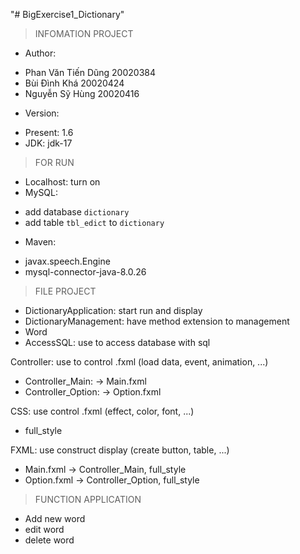 "# BigExercise1_Dictionary" 
> INFOMATION PROJECT
+ Author:
- Phan Văn Tiến Dũng 20020384
- Bùi Đình Khá 20020424
- Nguyễn Sỹ Hùng 20020416
+ Version:
- Present: 1.6
- JDK: jdk-17

> FOR RUN
+ Localhost: turn on
+ MySQL: 
- add database `dictionary`
- add table `tbl_edict` to `dictionary`
+ Maven:
- javax.speech.Engine
- mysql-connector-java-8.0.26

> FILE PROJECT
+ DictionaryApplication: start run and display
+ DictionaryManagement: have method extension to management
+ Word
+ AccessSQL: use to access database with sql

Controller: use to control .fxml (load data, event, animation, ...)
+ Controller_Main: -> Main.fxml
+ Controller_Option: -> Option.fxml

CSS: use control .fxml (effect, color, font, ...)
+ full_style

FXML: use construct display (create button, table, ...)
+ Main.fxml -> Controller_Main, full_style
+ Option.fxml -> Controller_Option, full_style

> FUNCTION APPLICATION
+ Add new word
+ edit word
+ delete word
